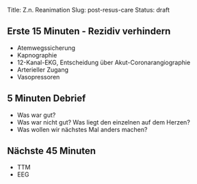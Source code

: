 Title: Z.n. Reanimation
Slug: post-resus-care
Status: draft

## Erste 15 Minuten - Rezidiv verhindern

- Atemwegssicherung
- Kapnographie
- 12-Kanal-EKG, Entscheidung über Akut-Coronarangiographie
- Arterieller Zugang
- Vasopressoren

## 5 Minuten Debrief

- Was war gut?
- Was war nicht gut? Was liegt den einzelnen auf dem Herzen?
- Was wollen wir nächstes Mal anders machen?

## Nächste 45 Minuten

- TTM
- EEG
